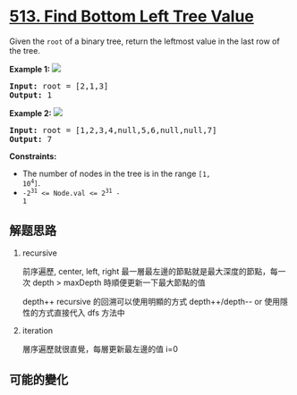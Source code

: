 # [513. Find Bottom Left Tree Value](https://leetcode.com/problems/find-bottom-left-tree-value/)
Given the <code>root</code> of a binary tree, return the leftmost value in the last row of the tree.



**Example 1:**
![](https://assets.leetcode.com/uploads/2020/12/14/tree1.jpg)

<pre><strong>Input:</strong> root = [2,1,3]
<strong>Output:</strong> 1
</pre>

**Example 2:**
![](https://assets.leetcode.com/uploads/2020/12/14/tree2.jpg)

<pre><strong>Input:</strong> root = [1,2,3,4,null,5,6,null,null,7]
<strong>Output:</strong> 7
</pre>



**Constraints:**


- The number of nodes in the tree is in the range <code>[1, 10<sup>4</sup>]</code>.
- <code>-2<sup>31</sup> &lt;= Node.val &lt;= 2<sup>31</sup> - 1</code>


##  解题思路

1. recursive
   
   前序遍歷, center, left, right
   最一層最左邊的節點就是最大深度的節點，每一次 depth > maxDepth 時順便更新一下最大節點的值

   depth++ recursive 的回溯可以使用明顯的方式 depth++/depth-- or 使用隱性的方式直接代入 dfs 方法中

1. iteration

    層序遍歷就很直覺，每層更新最左邊的值 i=0

##  可能的變化

